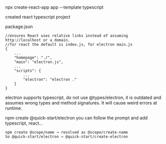 npx create-react-app app --template typescript

created react typescript project

package.json
```
//ensures React uses relative links instead of assuming http://localhost or a domain.
//for react the default is index.js, for electron main.js
{
    ...
    "homepage": "./",   
    "main": "electron.js",  
    ...
    "scripts": {
        ...
        "electron": "electron ."
    }
}
```

electron supports typescript, do not use @types/electron, it is outdated and assumes wrong types and method signatures. It will cause weird errors at runtime.

npm create @quick-start/electron
you can follow the prompt and add typescript, react...

```
npm create @scope/name → resolved as @scope/create-name
So @quick-start/electron → @quick-start/create-electron
```